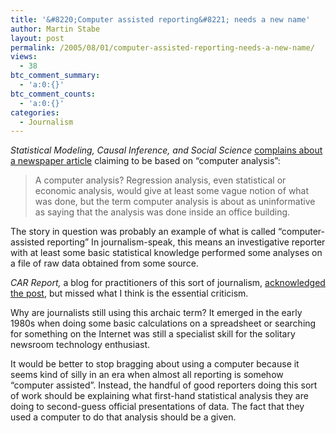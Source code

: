 ```yaml
---
title: '&#8220;Computer assisted reporting&#8221; needs a new name'
author: Martin Stabe
layout: post
permalink: /2005/08/01/computer-assisted-reporting-needs-a-new-name/
views:
  - 38
btc_comment_summary:
  - 'a:0:{}'
btc_comment_counts:
  - 'a:0:{}'
categories:
  - Journalism
---
```

*Statistical Modeling, Causal Inference, and Social Science* [complains about a newspaper article][1] claiming to be based on &ldquo;computer analysis&rdquo;:

> A computer analysis? Regression analysis, even statistical or economic analysis, would give at least some vague notion of what was done, but the term computer analysis is about as uninformative as saying that the analysis was done inside an office building.

The story in question was probably an example of what is called &ldquo;computer-assisted reporting&rdquo; In journalism-speak, this means an investigative reporter with at least some basic statistical knowledge performed some analyses on a file of raw data obtained from some source.

*CAR Report,* a blog for practitioners of this sort of journalism, [acknowledged the post][2], but missed what I think is the essential criticism.

Why are journalists still using this archaic term? It emerged in the early 1980s when doing some basic calculations on a spreadsheet or searching for something on the Internet was still a specialist skill for the solitary newsroom technology enthusiast.

It would be better to stop bragging about using a computer because it seems kind of silly in an era when almost all reporting is somehow &ldquo;computer assisted&rdquo;. Instead, the handful of good reporters doing this sort of work should be explaining what first-hand statistical analysis they are doing to second-guess official presentations of data. The fact that they used a computer to do that analysis should be a given.

 [1]: http://www.stat.columbia.edu/~cook/movabletype/archives/2005/07/pet_peeve.html
 [2]: http://schaver.com/2005/07/this-from-blog-statistical-modeling.html